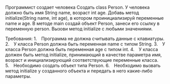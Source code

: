 Программист создает человека
Создать class Person. У человека должно быть имя String name, возраст int age.
Добавь метод initialize(String name, int age), в котором проинициализируй переменные name и age.
В методе main создай объект Person, занеси его ссылку в переменную person.
Вызови метод initialize с любыми значениями.


Требования:
1. Программа не должна считывать данные с клавиатуры.
2. У класса Person должна быть переменная name с типом String.
3. У класса Person должна быть переменная age с типом int.
4. У класса должен быть метод initialize, принимающий в качестве параметра имя, возраст и инициализирующий соответствующие переменные класса.
5. Необходимо создать объект типа Person.
6. Необходимо вызвать метод initialize у созданного объекта и передать в него какие-либо параметры.